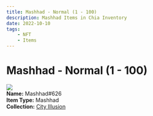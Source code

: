 ```yaml
---
title: Mashhad - Normal (1 - 100)
description: Mashhad Items in Chia Inventory
date: 2022-10-10
tags:
    - NFT
    - Items
---
```


# Mashhad - Normal (1 - 100)
<div class="item_thumbnail">
<img loading="lazy" src="https://jqpp2nv3zsfzhkgaclfi6ewikkzxcrcqj65ia63b4mdyjwgurq.arweave.net/TB79NrvMi5OowBLKjxLIUrNxRFBPuoB7YeMHhNjUj-M"><br/>
<div><strong>Name:</strong> Mashhad#626</div>
<div><strong>Item Type:</strong> Mashhad</div>
<div><strong>Collection:</strong> <a href="https://www.spacescan.io/xch/nft/collection/col1lend2dcn558km4wcwta4xnkfv3xpcmlp9kyt0m909emvfxechlyqdl5ndg">City Illusion</a></div>
</div>

